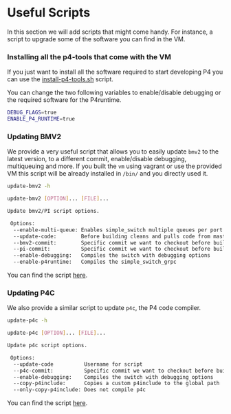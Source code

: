 # Useful Scripts

In this section we will add scripts that might come handy. For instance, a script to upgrade some of the
software you can find in the VM.


### Installing all the p4-tools that come with the VM

If you just want to install all the software required to start developing
P4 you can use the [install-p4-tools.sh](../vm/bin/install-p4-tools.sh) script.

You can change the two following variables to enable/disable debugging or the
required software for the P4runtime.

```bash
DEBUG_FLAGS=true
ENABLE_P4_RUNTIME=true
```

### Updating BMV2

We provide a very useful script that allows you to easily update `bmv2` to the latest version,
to a different commit, enable/disable debugging, multiqueuing and more. If you built the `vm`
using vagrant or use the provided VM this script will be already installed in `/bin/` and you
directly used it.

```bash
update-bmv2 -h

update-bmv2 [OPTION]... [FILE]...

Update bmv2/PI script options.

 Options:
  --enable-multi-queue: Enables simple_switch multiple queues per port
  --update-code:        Before building cleans and pulls code from master or <use-commit>
  --bmv2-commit:        Specific commit we want to checkout before building the bmv2
  --pi-commit:          Specific commit we want to checkout before building PI
  --enable-debugging:   Compiles the switch with debugging options
  --enable-p4runtime:   Compiles the simple_switch_grpc
  ```


You can find the script [here](../vm/bin/update-bmv2.sh).

### Updating P4C

We also provide a similar script to update `p4c`, the P4 code compiler.

```bash
update-p4c -h

update-p4c [OPTION]... [FILE]...

Update p4c script options.

 Options:
  --update-code          Username for script
  --p4c-commit:          Specific commit we want to checkout before building the bmv2
  --enable-debugging:    Compiles the switch with debugging options
  --copy-p4include:      Copies a custom p4include to the global path
  --only-copy-p4include: Does not compile p4c
```

You can find the script [here](../vm/bin/update-p4c.sh).
